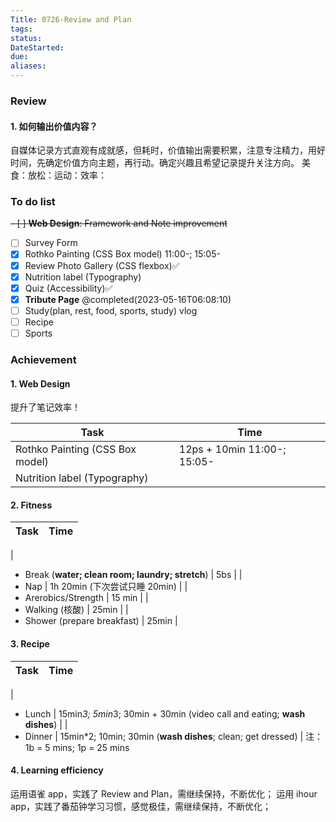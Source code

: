 ```yaml
---
Title: 0726-Review and Plan
tags:
status:
DateStarted:
due:
aliases:
---
```


### Review

#### 1. 如何输出价值内容？

自媒体记录方式直观有成就感，但耗时，价值输出需要积累，注意专注精力，用好时间，先确定价值方向主题，再行动。确定兴趣且希望记录提升关注方向。
美食：放松：运动：效率：

### **To do list**

<del>- [ ] **Web Design**: Framework and Note improvement</del>
- [ ] Survey Form
- [x] Rothko Painting (CSS Box model) 11:00-; 15:05-
- [x] Review Photo Gallery (CSS flexbox)✅
- [x] Nutrition label (Typography)
- [x] Quiz (Accessibility)✅
- [x] **Tribute Page** @completed(2023-05-16T06:08:10)
- [ ] Study(plan, rest, food, sports, study) vlog
- [ ] Recipe
- [ ] Sports

### Achievement

#### 1. Web Design

提升了笔记效率！

| **Task**                        | **Time**                    |
| ------------------------------- | --------------------------- |
| Rothko Painting (CSS Box model) | 12ps + 10min 11:00-; 15:05- |
| Nutrition label (Typography)    |                             |

#### 2. Fitness

| **Task** | **Time** |
| -------- | -------- |

|

- Break (**water; clean room; laundry; stretch**)
  | 5bs |
  |
- Nap
  | 1h 20min (下次尝试只睡 20min) |
  |
- Arerobics/Strength
  | 15 min |
  |
- Walking (核酸)
  | 25min |
  |
- Shower (prepare breakfast)
  | 25min |

#### 3. Recipe

| **Task** | **Time** |
| -------- | -------- |

|

- Lunch
  | 15min*3; 5min*3; 30min + 30min (video call and eating; **wash dishes**) |
  |
- Dinner
  | 15min\*2; 10min; 30min (**wash dishes**; clean; get dressed) |
  注：1b = 5 mins; 1p = 25 mins

#### 4. Learning efficiency

运用语雀 app，实践了 Review and Plan，需继续保持，不断优化；
运用 ihour app，实践了番茄钟学习习惯，感觉极佳，需继续保持，不断优化；
